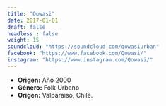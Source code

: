 ```yaml
---
title: "Qowasi"
date: 2017-01-01
draft: false
headless : false
weight: 15
soundcloud: "https://soundcloud.com/qowasiurban"
facebook: "https://www.facebook.com/Qowasi/"
instagram: "https://www.instagram.com/Qowasi/"
---
```

* **Origen:** Año 2000 
* **Género:** Folk Urbano
* **Origen:** Valparaiso, Chile.